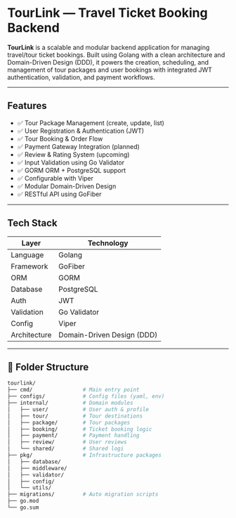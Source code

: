 # TourLink — Travel Ticket Booking Backend

**TourLink** is a scalable and modular backend application for managing travel/tour ticket bookings. Built using Golang with a clean architecture and Domain-Driven Design (DDD), it powers the creation, scheduling, and management of tour packages and user bookings with integrated JWT authentication, validation, and payment workflows.

---

## Features

- ✅ Tour Package Management (create, update, list)
- ✅ User Registration & Authentication (JWT)
- ✅ Tour Booking & Order Flow
- ✅ Payment Gateway Integration (planned)
- ✅ Review & Rating System (upcoming)
- ✅ Input Validation using Go Validator
- ✅ GORM ORM + PostgreSQL support
- ✅ Configurable with Viper
- ✅ Modular Domain-Driven Design
- ✅ RESTful API using GoFiber

---

## Tech Stack

| Layer         | Technology     |
|---------------|----------------|
| Language      | Golang         |
| Framework     | GoFiber        |
| ORM           | GORM           |
| Database      | PostgreSQL     |
| Auth          | JWT            |
| Validation    | Go Validator   |
| Config        | Viper          |
| Architecture  | Domain-Driven Design (DDD) |

---

## 📁 Folder Structure

```bash
tourlink/
├── cmd/                # Main entry point
├── configs/            # Config files (yaml, env)
├── internal/           # Domain modules
│   ├── user/           # User auth & profile
│   ├── tour/           # Tour destinations
│   ├── package/        # Tour packages
│   ├── booking/        # Ticket booking logic
│   ├── payment/        # Payment handling
│   ├── review/         # User reviews
│   └── shared/         # Shared logi
├── pkg/                # Infrastructure packages
│   ├── database/
│   ├── middleware/
│   ├── validator/
│   ├── config/
│   └── utils/
├── migrations/         # Auto migration scripts
├── go.mod
└── go.sum
